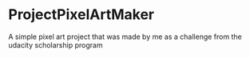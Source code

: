 # ProjectPixelArtMaker
A simple pixel art project that was made by me as a challenge from the udacity scholarship program

